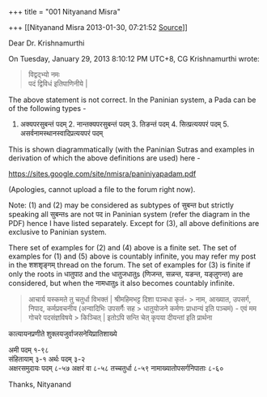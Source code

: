 +++
title = "001 Nityanand Misra"

+++
[[Nityanand Misra	2013-01-30, 07:21:52 [Source](https://groups.google.com/g/bvparishat/c/woj5T9ug6kU)]]



Dear Dr. Krishnamurthi

  
  
On Tuesday, January 29, 2013 8:10:12 PM UTC+8, CG Krishnamurthi wrote:

> विद्वद्भ्यो नमः  
> पदं द्विविधं इतिपाणिनीये \|

  
The above statement is not correct. In the Paninian system, a Pada can be of the following types -  

1.  अक्यपरसुबन्तं पदम् 2.  नान्तक्यपरसुबन्तं पदम् 3.  तिङन्तं पदम् 4.  सित्प्रत्ययपरं पदम् 5.  असर्वनामस्थानस्वादिप्रत्ययपरं पदम्

This is shown diagrammatically (with the Paninian Sutras and examples in derivation of which the above definitions are used) here -  
  
<https://sites.google.com/site/nmisra/paniniyapadam.pdf>  
  
(Apologies, cannot upload a file to the forum right now).  

Note: (1) and (2) may be considered as subtypes of सुबन्त but strictly speaking all सुबन्तs are not पद in Paninian system (refer the diagram in the PDF) hence I have listed separately. Except for (3), all above definitions are exclusive to Paninian system.  

  
There set of examples for (2) and (4) above is a finite set. The set of examples for (1) and (5) above is countably infinite, you may refer my post in the शशशृङ्गम् thread on the forum. The set of examples for (3) is finite if only the roots in धातुपाठ and the धातुजधातुs (णिजन्त, सन्नन्त, यङन्त, यङ्लुगन्त) are considered, but when the नामधातुs it also becomes countably infinite.  


> आचार्य यस्कमते तु चतुर्धा विभक्तं \| श्रीमहिमभट्ट दिशा पञ्चधा कृतं- > नाम, आख्यात, उपसर्ग, निपाद, कर्मप्रवचनीय (अन्वादिभिः उपसर्गैः सह > धातुयोजने कर्मणः प्राधान्यं इति पञ्चमं) - एवं मम गोचरे पदसंज्ञविषये > किञ्चित् \| इतोऽपि सन्ति चेत् कृपया दीयन्तां इति प्रार्थना  

  

कात्यायनप्रणीते शुक्लयजुर्वाजसनेयिप्रातिशाख्ये  
  
अमी पदम् १-९८  
संहितायाम् ३-१ अर्थः पदम् ३-२  
अक्षरसमुदायः पदम् ८-५७ अक्षरं वा ८-५८ तच्चतुर्धा ८-५९ नामाख्यातोपसर्गनिपाताः ८-६०  
  
Thanks, Nityanand  

